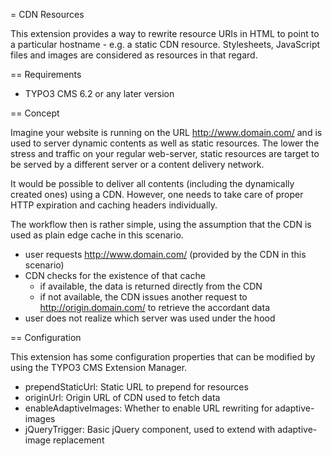 = CDN Resources

This extension provides a way to rewrite resource URIs in HTML to point to
a particular hostname - e.g. a static CDN resource. Stylesheets, JavaScript
files and images are considered as resources in that regard.

== Requirements

+ TYPO3 CMS 6.2 or any later version

== Concept

Imagine your website is running on the URL http://www.domain.com/ and is used
to server dynamic contents as well as static resources. The lower the stress
and traffic on your regular web-server, static resources are target to be
served by a different server or a content delivery network.

It would be possible to deliver all contents (including the dynamically created
ones) using a CDN. However, one needs to take care of proper HTTP expiration and
caching headers individually.

The workflow then is rather simple, using the assumption that the CDN is used
as plain edge cache in this scenario.

+ user requests http://www.domain.com/ (provided by the CDN in this scenario)
+ CDN checks for the existence of that cache
  + if available, the data is returned directly from the CDN
  + if not available, the CDN issues another request to http://origin.domain.com/
    to retrieve the accordant data
+ user does not realize which server was used under the hood

== Configuration

This extension has some configuration properties that can be modified by
using the TYPO3 CMS Extension Manager.

+ prependStaticUrl: Static URL to prepend for resources
+ originUrl: Origin URL of CDN used to fetch data
+ enableAdaptiveImages: Whether to enable URL rewriting for adaptive-images
+ jQueryTrigger: Basic jQuery component, used to extend with adaptive-image replacement